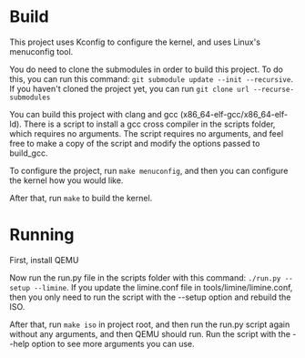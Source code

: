 Build
=====
This project uses Kconfig to configure the kernel, and uses Linux's menuconfig tool.

You do need to clone the submodules in order to build this project. To do this, you can run this command: `git submodule update --init --recursive`. If you haven't cloned the project yet,
you can run `git clone url --recurse-submodules`

You can build this project with clang and gcc (x86_64-elf-gcc/x86_64-elf-ld). There is a script to install a gcc cross compiler in the scripts folder, which requires no arguments.
The script requires no arguments, and feel free to make a copy of the script and modify the options passed to build_gcc.

To configure the project, run `make menuconfig`, and then you can configure the kernel how you would like.

After that, run `make` to build the kernel.

Running
=======
First, install QEMU

Now run the run.py file in the scripts folder with this command: `./run.py --setup --limine`. If you update the limine.conf file in tools/limine/limine.conf, then you only need to run the script with the --setup option and rebuild the ISO.

After that, run `make iso` in project root, and then run the run.py script again without any arguments, and then QEMU should run. Run the script with the --help option to see more arguments you can use.
